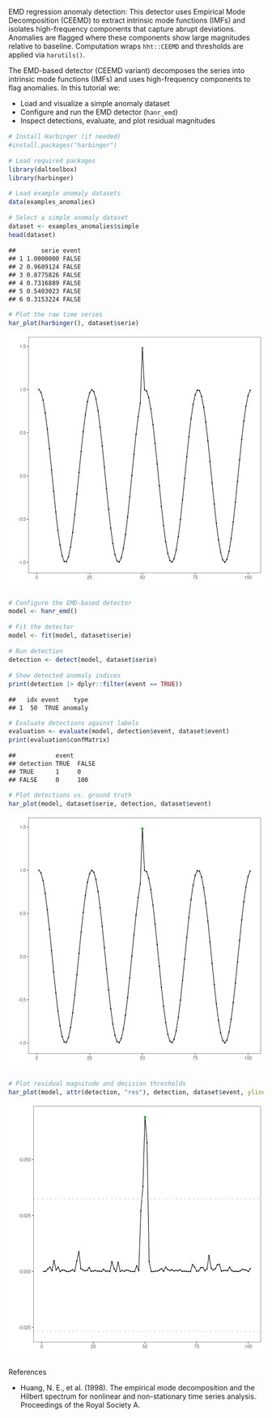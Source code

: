 EMD regression anomaly detection: This detector uses Empirical Mode Decomposition (CEEMD) to extract intrinsic mode functions (IMFs) and isolates high-frequency components that capture abrupt deviations. Anomalies are flagged where these components show large magnitudes relative to baseline. Computation wraps `hht::CEEMD` and thresholds are applied via `harutils()`.

The EMD-based detector (CEEMD variant) decomposes the series into intrinsic mode functions (IMFs) and uses high-frequency components to flag anomalies. In this tutorial we:

- Load and visualize a simple anomaly dataset
- Configure and run the EMD detector (`hanr_emd`)
- Inspect detections, evaluate, and plot residual magnitudes


``` r
# Install Harbinger (if needed)
#install.packages("harbinger")
```


``` r
# Load required packages
library(daltoolbox)
library(harbinger) 
```


``` r
# Load example anomaly datasets
data(examples_anomalies)
```


``` r
# Select a simple anomaly dataset
dataset <- examples_anomalies$simple
head(dataset)
```

```
##       serie event
## 1 1.0000000 FALSE
## 2 0.9689124 FALSE
## 3 0.8775826 FALSE
## 4 0.7316889 FALSE
## 5 0.5403023 FALSE
## 6 0.3153224 FALSE
```


``` r
# Plot the raw time series
har_plot(harbinger(), dataset$serie)
```

![plot of chunk unnamed-chunk-5](fig/hanr_emd/unnamed-chunk-5-1.png)


``` r
# Configure the EMD-based detector
model <- hanr_emd()
```


``` r
# Fit the detector
model <- fit(model, dataset$serie)
```


``` r
# Run detection
detection <- detect(model, dataset$serie)
```


``` r
# Show detected anomaly indices
print(detection |> dplyr::filter(event == TRUE))
```

```
##   idx event    type
## 1  50  TRUE anomaly
```


``` r
# Evaluate detections against labels
evaluation <- evaluate(model, detection$event, dataset$event)
print(evaluation$confMatrix)
```

```
##           event      
## detection TRUE  FALSE
## TRUE      1     0    
## FALSE     0     100
```


``` r
# Plot detections vs. ground truth
har_plot(model, dataset$serie, detection, dataset$event)
```

![plot of chunk unnamed-chunk-11](fig/hanr_emd/unnamed-chunk-11-1.png)


``` r
# Plot residual magnitude and decision thresholds
har_plot(model, attr(detection, "res"), detection, dataset$event, yline = attr(detection, "threshold"))
```

![plot of chunk unnamed-chunk-12](fig/hanr_emd/unnamed-chunk-12-1.png)

References 
- Huang, N. E., et al. (1998). The empirical mode decomposition and the Hilbert spectrum for nonlinear and non-stationary time series analysis. Proceedings of the Royal Society A.

